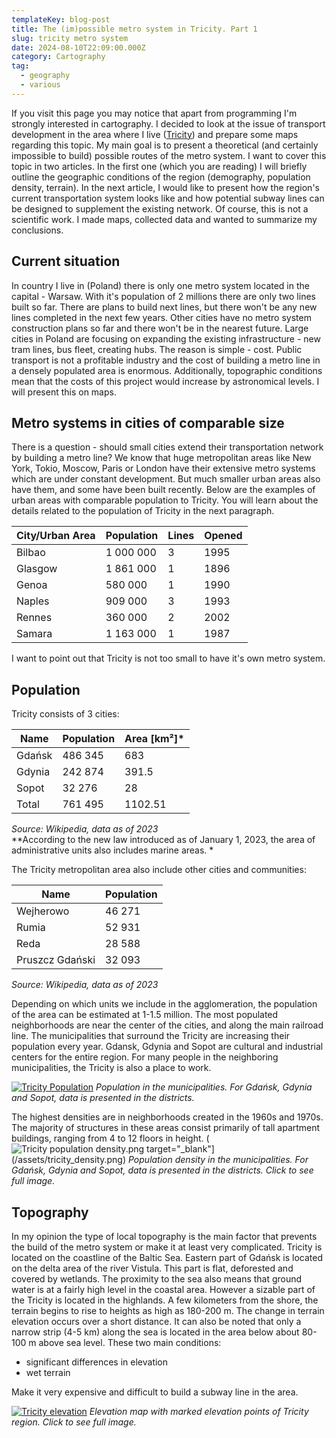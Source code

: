 ```yaml
---
templateKey: blog-post
title: The (im)possible metro system in Tricity. Part 1
slug: tricity metro system
date: 2024-08-10T22:09:00.000Z
category: Cartography
tag:
  - geography
  - various
---
```

If you visit this page you may notice that apart from programming I'm strongly interested in cartography. I decided to look at the issue of transport development in the area where I live (<a href="https://en.wikipedia.org/wiki/Tricity,_Poland">Tricity</a>) and prepare some maps regarding this topic. My main goal is to present a theoretical (and certainly impossible to build) possible routes of the metro system. I want to cover this topic in two articles. In the first one (which you are reading) I will briefly outline the geographic conditions of the region (demography, population density, terrain). In the next article, I would like to present how the region's current transportation system looks like and how potential subway lines can be designed to supplement the existing network. Of course, this is not a scientific work. I made maps, collected data and wanted to summarize my conclusions.
## Current situation

In country I live in (Poland) there is only one metro system located in the capital - Warsaw. With it's population of 2 millions there are only two lines built so far. There are plans to build next lines, but there won't be any new lines completed in the next few years. Other cities have no metro system construction plans so far and there won't be in the nearest future. Large cities in Poland are focusing on expanding the existing infrastructure - new tram lines, bus fleet, creating hubs. The reason is simple - cost. Public transport is not a profitable industry and the cost of building a metro line in a densely populated area is enormous. Additionally, topographic conditions mean that the costs of this project would increase by astronomical levels. I will present this on maps. 

## Metro systems in cities of comparable size

There is a question - should small cities extend their transportation network by building a metro line? We know that huge metropolitan areas like New York, Tokio, Moscow, Paris or London have their extensive metro systems which are under constant development. But much smaller urban areas also have them, and some have been built recently.
Below are the examples of urban areas with comparable population to Tricity. You will learn about the details related to the population of Tricity in the next paragraph.

| City/Urban Area | Population | Lines | Opened |
| --------------- | ---------- | ----- | ------ |
| Bilbao          | 1 000 000  | 3     | 1995   |
| Glasgow         | 1 861 000  | 1     | 1896   |
| Genoa           | 580 000    | 1     | 1990   |
| Naples          | 909 000    | 3     | 1993   |
| Rennes          | 360 000    | 2     | 2002   |
| Samara          | 1 163 000  | 1     | 1987   |
 I want to point out that Tricity is not too small to have it's own metro system.
## Population

Tricity consists of 3 cities:

| Name   | Population | Area [km²]* |
| ------ | ---------- | ----------- |
| Gdańsk | 486 345    | 683         |
| Gdynia | 242 874    | 391.5       |
| Sopot  | 32 276     | 28          |
| Total  | 761 495    | 1102.51     |
*Source: Wikipedia, data as of 2023*<br>
\**According to the new law introduced as of January 1, 2023, the area of administrative units also includes marine areas. * 

The Tricity metropolitan area also include other cities and communities:

| Name            | Population |
| --------------- | ---------- |
| Wejherowo       | 46 271     |
| Rumia           | 52 931     |
| Reda            | 28 588     |
| Pruszcz Gdański | 32 093     |
*Source: Wikipedia, data as of 2023*

Depending on which units we include in the agglomeration, the population of the area can be estimated at 1-1.5 million. The most populated neighborhoods are near the center of the cities, and along the main railroad line. The municipalities that surround the Tricity are increasing their population every year. Gdansk, Gdynia and Sopot are cultural and industrial centers for the entire region. For many people in the neighboring municipalities, the Tricity is also a place to work.

[![Tricity Population](/assets/tricity_population.png)](/assets/tricity_population.png)
*Population in the municipalities. For Gdańsk, Gdynia and Sopot, data is presented in the districts.*

The highest densities are in neighborhoods created in the 1960s and 1970s. The majority of structures in these areas consist primarily of tall apartment buildings, ranging from 4 to 12 floors in height.
(![Tricity population density.png](/assets/tricity_density.png) target="_blank"](/assets/tricity_density.png)
*Population density in the municipalities. For Gdańsk, Gdynia and Sopot, data is presented in the districts. Click to see full image.*

## Topography

In my opinion the type of local topography is the main factor that prevents the build of the metro system or make it at least very complicated. Tricity is located on the coastline of the Baltic Sea. Eastern part of Gdańsk is located on the delta area of the river Vistula. This part is flat, deforested and covered by wetlands. The proximity to the sea also means that ground water is at a fairly high level in the coastal area. However a sizable part of the Tricity is located in the highlands. A few kilometers from the shore, the terrain begins to rise to heights as high as 180-200 m. The change in terrain elevation occurs over a short distance. It can also be noted that only a narrow strip (4-5 km) along the sea is located in the area below about 80-100 m above sea level.
These two main conditions:
- significant differences in elevation
- wet terrain

Make it very expensive and difficult to build a subway line in the area.

[![Tricity elevation](/assets/tricity_dem.png)](/assets/tricity_dem.png)
*Elevation map with marked elevation points of Tricity region. Click to see full image.*
